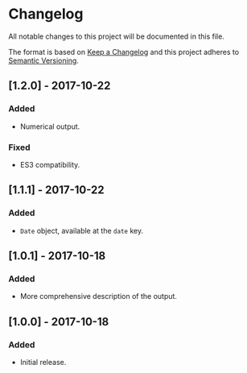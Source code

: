 # Changelog

All notable changes to this project will be documented in this file.

The format is based on [Keep a Changelog](http://keepachangelog.com/en/1.0.0/)
and this project adheres to [Semantic Versioning](http://semver.org/spec/v2.0.0.html).

## [1.2.0] - 2017-10-22

### Added

- Numerical output.

### Fixed

- ES3 compatibility.

## [1.1.1] - 2017-10-22

### Added

- `Date` object, available at the `date` key.

## [1.0.1] - 2017-10-18

### Added

- More comprehensive description of the output.

## [1.0.0] - 2017-10-18

### Added

- Initial release.
